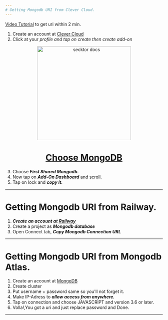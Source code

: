```yaml
---
# Getting Mongodb URI from Clever Cloud.
---
```

  [Video Tutorial](https://www.youtube.com/watch?v=WWrpBCBlyuo) to get uri within 2 min.
1. Create an account at [Clever Cloud](https://api.clever-cloud.com/v2/session/login)
2. Click at your *profile and tap on create then create add-on*
<p align="center">  
  <a href="https://citel.vercel.app/">
    <img alt="secktor docs" height="300" src="https://studio3t.com/wp-content/uploads/2019/01/clever-cloud-mongodb-add-on-1024x657.png">
    <h1 align="center">Choose MongoDB </h1>
  </a>
</p>

3. Choose ***First Shared Mongodb.*** 
4. Now tap on ***Add-On Dashboard*** and scroll.
5. Tap on lock and ***copy it.***
---

# Getting Mongodb URI from Railway.
1. ***Create an account at [Railway](https://railway.app/)***
2. Create a project as ***Mongodb database***
3. Open Connect tab, ***Copy Mongodb Connection URL***
---


# Getting Mongodb URI from Mongodb Atlas.
1. Create an account at [MongoDB](mongodb.com)
2. Create cluster
3. Put username + password same so you'll not forget it.
4. Make IP-Adress to ***allow access from anywhere.***
5. Tap on connection and choose JAVASCRIPT and version 3.6 or later. 
6. Volla!,You got a uri and just replace password and Done.
---